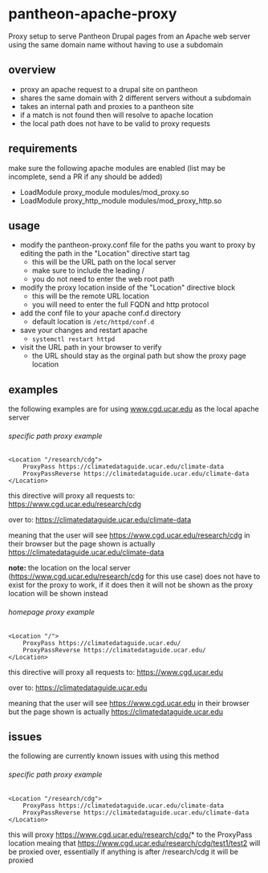 # pantheon-apache-proxy
Proxy setup to serve Pantheon Drupal pages from an Apache web server using the same domain name without having to use a subdomain


## overview
- proxy an apache request to a drupal site on pantheon
- shares the same domain with 2 different servers without a subdomain 
- takes an internal path and proxies to a pantheon site
- if a match is not found then will resolve to apache location
- the local path does not have to be valid to proxy requests

## requirements
make sure the following apache modules are enabled (list may be incomplete, send a PR if any should be added)
- LoadModule proxy_module modules/mod_proxy.so
- LoadModule proxy_http_module modules/mod_proxy_http.so


## usage
- modify the pantheon-proxy.conf file for the paths you want to proxy by editing the path in the "Location" directive start tag
  - this will be the URL path on the local server
  - make sure to include the leading /
  - you do not need to enter the web root path
- modify the proxy location inside of the "Location" directive block
  - this will be the remote URL location
  - you will need to enter the full FQDN and http protocol
- add the conf file to your apache conf.d directory
  - default location is `/etc/httpd/conf.d`
- save your changes and restart apache
  - `systemctl restart httpd`
- visit the URL path in your browser to verify
  - the URL should stay as the orginal path but show the proxy page location


## examples
the following examples are for using www.cgd.ucar.edu as the local apache server

###### specific path proxy example
	<Location "/research/cdg">
		ProxyPass https://climatedataguide.ucar.edu/climate-data
		ProxyPassReverse https://climatedataguide.ucar.edu/climate-data
	</Location>

this directive will proxy all requests to:
https://www.cgd.ucar.edu/research/cdg

over to:
https://climatedataguide.ucar.edu/climate-data

meaning that the user will see https://www.cgd.ucar.edu/research/cdg in their browser but the page shown is actually https://climatedataguide.ucar.edu/climate-data

**note:** the location on the local server (https://www.cgd.ucar.edu/research/cdg for this use case) does not have to exist for the proxy to work, if it does then it will not be shown as the proxy location will be shown instead


###### homepage proxy example
	<Location "/">
		ProxyPass https://climatedataguide.ucar.edu/
		ProxyPassReverse https://climatedataguide.ucar.edu/
	</Location>

this directive will proxy all requests to:
https://www.cgd.ucar.edu

over to:
https://climatedataguide.ucar.edu

meaning that the user will see https://www.cgd.ucar.edu in their browser but the page shown is actually https://climatedataguide.ucar.edu


## issues
the following are currently known issues with using this method

###### specific path proxy example
	<Location "/research/cdg">
		ProxyPass https://climatedataguide.ucar.edu/climate-data
		ProxyPassReverse https://climatedataguide.ucar.edu/climate-data
	</Location>

this will proxy https://www.cgd.ucar.edu/research/cdg/* to the ProxyPass location meaing that https://www.cgd.ucar.edu/research/cdg/test1/test2 will be proxied over, essentially if anything is after /research/cdg it will be proxied